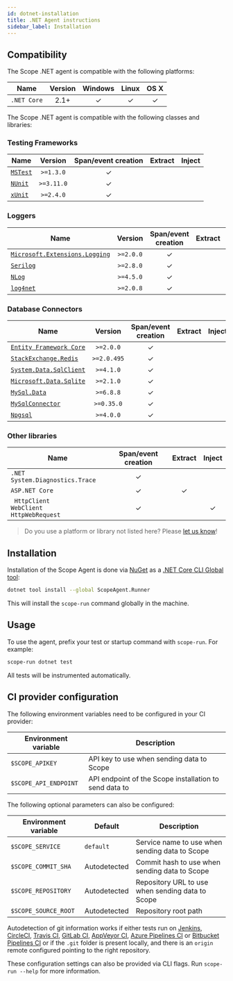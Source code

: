 ```yaml
---
id: dotnet-installation
title: .NET Agent instructions
sidebar_label: Installation
---
```



## Compatibility

The Scope .NET agent is compatible with the following platforms:

| Name        | Version | Windows | Linux | OS X |
|-------------|:-------:|:-------:|:-----:|:----:|
| `.NET Core` |   2.1+  |    ✓    |   ✓   |   ✓  |

The Scope .NET agent is compatible with the following classes and libraries:

### Testing Frameworks
Name                                                             |   Version   | Span/event creation | Extract | Inject |
-----------------------------------------------------------------|:-----------:|:-------------------:|:-------:|:------:|
[`MSTest`](https://www.nuget.org/packages/MSTest.TestFramework/) | `>=1.3.0`   |          ✓          |         |        |
[`NUnit`](https://www.nuget.org/packages/NUnit/)                 | `>=3.11.0`  |          ✓          |         |        |
[`xUnit`](https://www.nuget.org/packages/xunit/)                 | `>=2.4.0`   |          ✓          |         |        |

### Loggers
Name                                                                                          |  Version  | Span/event creation | Extract | Inject |
----------------------------------------------------------------------------------------------|:---------:|:-------------------:|:-------:|:------:|
[`Microsoft.Extensions.Logging`](https://www.nuget.org/packages/Microsoft.Extensions.Logging) | `>=2.0.0` |           ✓         |         |        |
[`Serilog`](https://www.nuget.org/packages/Serilog/)                                          | `>=2.8.0` |           ✓         |         |        |
[`NLog`](https://www.nuget.org/packages/NLog/)                                                | `>=4.5.0` |           ✓         |         |        |
[`log4net`](https://www.nuget.org/packages/log4net/)                                          | `>=2.0.8` |           ✓         |         |        |

### Database Connectors
Name                                                                                     |   Version   | Span/event creation | Extract | Inject |
-----------------------------------------------------------------------------------------|:-----------:|:-------------------:|:-------:|:------:|
[`Entity Framework Core`](https://www.nuget.org/packages/Microsoft.EntityFrameworkCore/) | `>=2.0.0`   |           ✓         |         |        |
[`StackExchange.Redis`](https://www.nuget.org/packages/StackExchange.Redis/)             | `>=2.0.495` |           ✓         |         |        |
[`System.Data.SqlClient`](https://www.nuget.org/packages/System.Data.SqlClient/)         | `>=4.1.0`   |           ✓         |         |        |
[`Microsoft.Data.Sqlite`](https://www.nuget.org/packages/Microsoft.Data.SQLite/2.1.0/)   | `>=2.1.0`   |           ✓         |         |        |
[`MySql.Data`](https://www.nuget.org/packages/MySql.Data/)                               | `>=6.8.8`   |           ✓         |         |        |
[`MySqlConnector`](https://www.nuget.org/packages/MySqlConnector/)                       | `>=0.35.0`  |           ✓         |         |        |
[`Npgsql`](https://www.nuget.org/packages/Npgsql/)                                       | `>=4.0.0`   |           ✓         |         |        |

### Other libraries
Name                                               | Span/event creation | Extract | Inject |
---------------------------------------------------|:-------------------:|:-------:|:------:|
`.NET System.Diagnostics.Trace`                    |          ✓          |         |        |
`ASP.NET Core`                                     |          ✓          |    ✓    |        |
` HttpClient`<br/>`WebClient`<br/>`HttpWebRequest` |          ✓          |         |    ✓   |


> Do you use a platform or library not listed here? Please [let us know](https://home.codescope.com/goto/support)!

## Installation

Installation of the Scope Agent is done via [NuGet](https://www.nuget.org/) as a [.NET Core CLI Global tool](https://docs.microsoft.com/en-us/dotnet/core/tools/global-tools):

```bash
dotnet tool install --global ScopeAgent.Runner
```

This will install the `scope-run` command globally in the machine.

## Usage

To use the agent, prefix your test or startup command with `scope-run`. For example:

```bash
scope-run dotnet test
```

All tests will be instrumented automatically.


## CI provider configuration

The following environment variables need to be configured in your CI provider:

| Environment variable  | Description                                            |
|-----------------------|--------------------------------------------------------|
| `$SCOPE_APIKEY`       | API key to use when sending data to Scope              |
| `$SCOPE_API_ENDPOINT` | API endpoint of the Scope installation to send data to |


The following optional parameters can also be configured:

| Environment variable | Default      | Description                                      |
|----------------------|--------------|--------------------------------------------------|
| `$SCOPE_SERVICE`     | `default`    | Service name to use when sending data to Scope   |
| `$SCOPE_COMMIT_SHA`  | Autodetected | Commit hash to use when sending data to Scope    |
| `$SCOPE_REPOSITORY`  | Autodetected | Repository URL to use when sending data to Scope |
| `$SCOPE_SOURCE_ROOT` | Autodetected | Repository root path                             |

Autodetection of git information works if either tests run on [Jenkins](https://jenkins.io/), 
[CircleCI](https://circleci.com/), [Travis CI](https://travis-ci.com/), [GitLab CI](https://about.gitlab.com/), [AppVeyor CI](https://www.appveyor.com/), [Azure Pipelines CI](https://azure.microsoft.com/en-us/services/devops/pipelines/) or [Bitbucket Pipelines CI](https://bitbucket.org/product/features/pipelines)
or if the `.git` folder is present locally, and there is an `origin` remote configured pointing to the right repository.

These configuration settings can also be provided via CLI flags. Run `scope-run --help` for more information.
